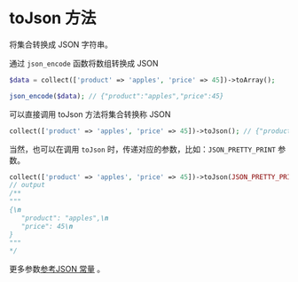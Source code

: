 # toJson 方法

将集合转换成 JSON 字符串。

通过 `json_encode` 函数将数组转换成 JSON

```php
$data = collect(['product' => 'apples', 'price' => 45])->toArray();

json_encode($data); // {"product":"apples","price":45}
```

可以直接调用 toJson 方法将集合转换称 JSON

```php
collect(['product' => 'apples', 'price' => 45])->toJson(); // {"product":"apples","price":45}
```

当然，也可以在调用 `toJson` 时，传递对应的参数，比如：`JSON_PRETTY_PRINT` 参数。

```php
collect(['product' => 'apples', 'price' => 45])->toJson(JSON_PRETTY_PRINT);
// output
/** 
"""
{\n
   "product": "apples",\n
   "price": 45\n
}
"""
*/
```

更多参数[参考JSON 常量](https://www.php.net/manual/zh/json.constants.php) 。
